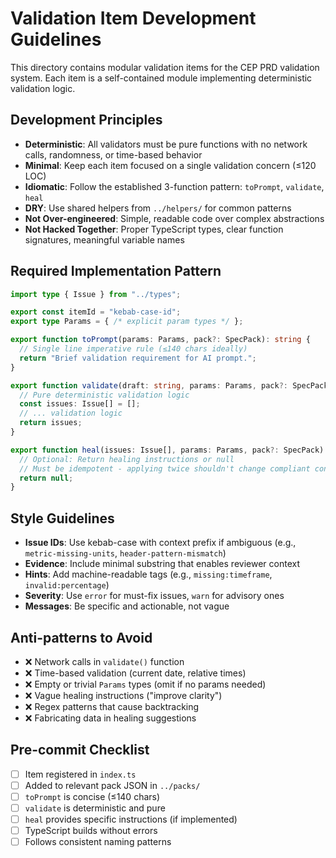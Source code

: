 # Validation Item Development Guidelines

This directory contains modular validation items for the CEP PRD validation system. Each item is a self-contained module implementing deterministic validation logic.

## Development Principles

- **Deterministic**: All validators must be pure functions with no network calls, randomness, or time-based behavior
- **Minimal**: Keep each item focused on a single validation concern (≤120 LOC)
- **Idiomatic**: Follow the established 3-function pattern: `toPrompt`, `validate`, `heal`
- **DRY**: Use shared helpers from `../helpers/` for common patterns
- **Not Over-engineered**: Simple, readable code over complex abstractions
- **Not Hacked Together**: Proper TypeScript types, clear function signatures, meaningful variable names

## Required Implementation Pattern

```typescript
import type { Issue } from "../types";

export const itemId = "kebab-case-id";
export type Params = { /* explicit param types */ };

export function toPrompt(params: Params, pack?: SpecPack): string {
  // Single line imperative rule (≤140 chars ideally)
  return "Brief validation requirement for AI prompt.";
}

export function validate(draft: string, params: Params, pack?: SpecPack): Issue[] {
  // Pure deterministic validation logic
  const issues: Issue[] = [];
  // ... validation logic
  return issues;
}

export function heal(issues: Issue[], params: Params, pack?: SpecPack): string | null {
  // Optional: Return healing instructions or null
  // Must be idempotent - applying twice shouldn't change compliant content
  return null;
}
```

## Style Guidelines

- **Issue IDs**: Use kebab-case with context prefix if ambiguous (e.g., `metric-missing-units`, `header-pattern-mismatch`)
- **Evidence**: Include minimal substring that enables reviewer context
- **Hints**: Add machine-readable tags (e.g., `missing:timeframe`, `invalid:percentage`)
- **Severity**: Use `error` for must-fix issues, `warn` for advisory ones
- **Messages**: Be specific and actionable, not vague

## Anti-patterns to Avoid

- ❌ Network calls in `validate()` function
- ❌ Time-based validation (current date, relative times)
- ❌ Empty or trivial `Params` types (omit if no params needed)
- ❌ Vague healing instructions ("improve clarity")
- ❌ Regex patterns that cause backtracking
- ❌ Fabricating data in healing suggestions

## Pre-commit Checklist

- [ ] Item registered in `index.ts`
- [ ] Added to relevant pack JSON in `../packs/`
- [ ] `toPrompt` is concise (≤140 chars)
- [ ] `validate` is deterministic and pure
- [ ] `heal` provides specific instructions (if implemented)
- [ ] TypeScript builds without errors
- [ ] Follows consistent naming patterns